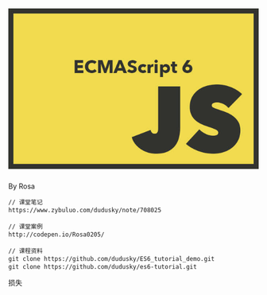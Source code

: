 # ![](/assets/1504317-805392e6d4ad6f43.jpg)
By Rosa
```
// 课堂笔记
https://www.zybuluo.com/dudusky/note/708025

// 课堂案例
http://codepen.io/Rosa0205/

// 课程资料
git clone https://github.com/dudusky/ES6_tutorial_demo.git
git clone https://github.com/dudusky/es6-tutorial.git
```
损失